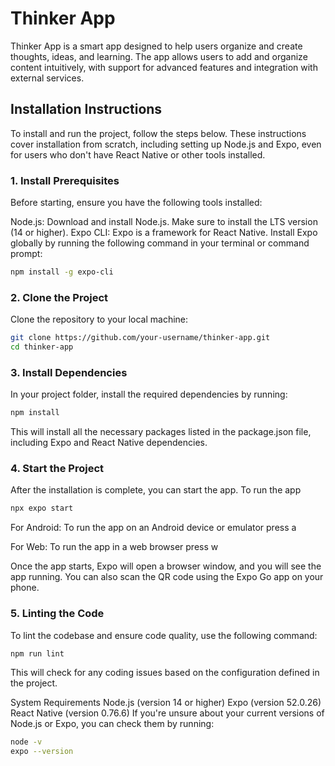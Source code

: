 # **Thinker App**

Thinker App is a smart app designed to help users organize and create thoughts, ideas, and learning. The app allows users to add and organize content intuitively, with support for advanced features and integration with external services.

## Installation Instructions
To install and run the project, follow the steps below. These instructions cover installation from scratch, including setting up Node.js and Expo, even for users who don't have React Native or other tools installed.

### 1. Install Prerequisites
Before starting, ensure you have the following tools installed:

Node.js: Download and install Node.js. Make sure to install the LTS version (14 or higher).
Expo CLI: Expo is a framework for React Native. Install Expo globally by running the following command in your terminal or command prompt:
```bash
npm install -g expo-cli
```
### 2. Clone the Project
Clone the repository to your local machine:

```bash
git clone https://github.com/your-username/thinker-app.git
cd thinker-app
```
### 3. Install Dependencies
In your project folder, install the required dependencies by running:

```bash
npm install
```
This will install all the necessary packages listed in the package.json file, including Expo and React Native dependencies.

### 4. Start the Project
After the installation is complete, you can start the app.
To run the app
```bash
npx expo start
```

For Android: To run the app on an Android device or emulator press a


For Web: To run the app in a web browser press w


Once the app starts, Expo will open a browser window, and you will see the app running. You can also scan the QR code using the Expo Go app on your phone.

### 5. Linting the Code
To lint the codebase and ensure code quality, use the following command:

```bash
npm run lint
```
This will check for any coding issues based on the configuration defined in the project.

System Requirements
Node.js (version 14 or higher)
Expo (version 52.0.26)
React Native (version 0.76.6)
If you're unsure about your current versions of Node.js or Expo, you can check them by running:

```bash
node -v
expo --version
```
